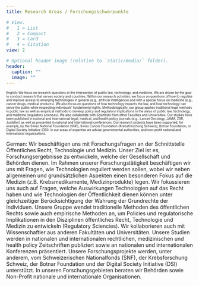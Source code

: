 ```yaml
---
title: Research Areas / Forschungsschwerpunkte

# View.
#   1 = List
#   2 = Compact
#   3 = Card
#   4 = Citation
view: 2

# Optional header image (relative to `static/media/` folder).
header:
  caption: ""
  image: ""
---
```

<p style="font-size:60%;"> English:
We focus on research questions at the intersection of public law, technology, and medicine. We are driven by the goal to conduct research that serves society and countries. 
Within our research activities, we focus on questions of how to regulate and improve access to emerging technologies in general (e.g., artificial intelligence) and with a special focus on medicine (e.g., cancer drugs, medical products). We also focus on questions of how technology impacts the law, and how technology can serve the public while respecting individuals’ fundamental rights.
Methodologically, our group applies traditional legal methods in public law as well as empirical methods to develop policy and regulatory implications in the areas of public law, technology, and medicine (regulatory sciences). 
We also collaborate with Scientists from other Faculties and Universities. 
Our studies have been published in national and international legal, medical, and health policy journals (e.g., Lancet Oncology, JAMA, ZSR, Jusletter) as well as presented in national and international conferences. Our research projects have been supported, for example, by the Swiss National Foundation (SNF), Swiss Cancer Foundation (Krebsforschung Schweiz), Botnar Foundation, or Digital Society Initiative (DSI).
In our areas of expertise we advise governmental authorities, and non-profit national and international organizations.


German: 
Wir beschäftigen uns mit Forschungsfragen an der Schnittstelle Öffentliches Recht, Technologie und Medizin. Unser Ziel ist es, Forschungsergebnisse zu entwickeln, welche der Gesellschaft und Behörden dienen. 
Im Rahmen unserer Forschungstätigkeit beschäftigen wir uns mit Fragen, wie Technologien reguliert werden sollen, wobei wir neben allgemeinen und grundsätzlichen Aspekten einen besonderen Fokus auf die Medizin (z.B. Krebsmedikamente, Medizinprodukte) legen. Wir fokussieren uns auch auf Fragen, welche Auswirkungen Technologien auf das Recht haben und wie Technologien der Öffentlichkeit dienen können unter gleichzeitiger Berücksichtigung der Wahrung der Grundrechte der Individuen. 
Unsere Gruppe wendet traditionelle Methoden des öffentlichen Rechts sowie auch empirische Methoden an, um Policies und regulatorische Implikationen in den Disziplinen öffentliches Recht, Technologie und Medizin zu entwickeln (Regulatory Sciencies). 
Wir kollaborieren auch mit Wissenschaftler aus anderen Fakultäten und Universitäten. 
Unsere Studien werden in nationalen und internationalen rechtlichen, medizinischen und health policy Zeitschriften publiziert sowie an nationalen und internationalen Konferenzen präsentiert. Unsere Forschungsprojekte werden, unter anderem, vom Schweizerischen Nationalfonds (SNF), der Krebsforschung Schweiz, der Botnar Foundation und der Digital Society Initiative (DSI) unterstützt. 
In unseren Forschungsgebieten beraten wir Behörden sowie Non-Profit nationale und internationale Organisationen. </p>

 
